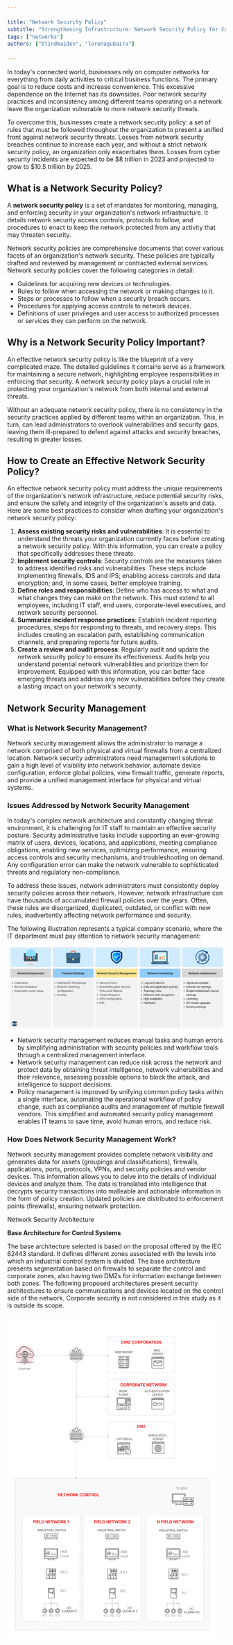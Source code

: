 ```yaml
---

title: "Network Security Policy"
subtitle: "Strengthening Infrastructure: Network Security Policy for Comprehensive Protection in an Interconnected World"
tags: ["networks"]
authors: ["blindma1den", "lorenagubaira"]

---
```


In today's connected world, businesses rely on computer networks for everything from daily activities to critical business functions. The primary goal is to reduce costs and increase convenience. This excessive dependence on the Internet has its downsides. Poor network security practices and inconsistency among different teams operating on a network leave the organization vulnerable to more network security threats.

To overcome this, businesses create a network security policy: a set of rules that must be followed throughout the organization to present a unified front against network security threats. Losses from network security breaches continue to increase each year, and without a strict network security policy, an organization only exacerbates them. Losses from cyber security incidents are expected to be $8 trillion in 2023 and projected to grow to $10.5 trillion by 2025.

## What is a Network Security Policy?

A **network security policy** is a set of mandates for monitoring, managing, and enforcing security in your organization's network infrastructure. It details network security access controls, protocols to follow, and procedures to enact to keep the network protected from any activity that may threaten security.

Network security policies are comprehensive documents that cover various facets of an organization's network security. These policies are typically drafted and reviewed by management or contracted external services. Network security policies cover the following categories in detail:

- Guidelines for acquiring new devices or technologies.
- Rules to follow when accessing the network or making changes to it.
- Steps or processes to follow when a security breach occurs.
- Procedures for applying access controls to network devices.
- Definitions of user privileges and user access to authorized processes or services they can perform on the network.

## Why is a Network Security Policy Important?

An effective network security policy is like the blueprint of a very complicated maze. The detailed guidelines it contains serve as a framework for maintaining a secure network, highlighting employee responsibilities in enforcing that security. A network security policy plays a crucial role in protecting your organization's network from both internal and external threats.

Without an adequate network security policy, there is no consistency in the security practices applied by different teams within an organization. This, in turn, can lead administrators to overlook vulnerabilities and security gaps, leaving them ill-prepared to defend against attacks and security breaches, resulting in greater losses.

## How to Create an Effective Network Security Policy?

An effective network security policy must address the unique requirements of the organization's network infrastructure, reduce potential security risks, and ensure the safety and integrity of the organization's assets and data. Here are some best practices to consider when drafting your organization's network security policy:

1. **Assess existing security risks and vulnerabilities**: It is essential to understand the threats your organization currently faces before creating a network security policy. With this information, you can create a policy that specifically addresses these threats.
2. **Implement security controls**: Security controls are the measures taken to address identified risks and vulnerabilities. These steps include implementing firewalls, IDS and IPS; enabling access controls and data encryption; and, in some cases, better employee training.
3. **Define roles and responsibilities**: Define who has access to what and what changes they can make on the network. This must extend to all employees, including IT staff, end users, corporate-level executives, and network security personnel.
4. **Summarize incident response practices**: Establish incident reporting procedures, steps for responding to threats, and recovery steps. This includes creating an escalation path, establishing communication channels, and preparing reports for future audits.
5. **Create a review and audit process**: Regularly audit and update the network security policy to ensure its effectiveness. Audits help you understand potential network vulnerabilities and prioritize them for improvement. Equipped with this information, you can better face emerging threats and address any new vulnerabilities before they create a lasting impact on your network's security.

## Network Security Management

### What is Network Security Management?

Network security management allows the administrator to manage a network comprised of both physical and virtual firewalls from a centralized location. Network security administrators need management solutions to gain a high level of visibility into network behavior, automate device configuration, enforce global policies, view firewall traffic, generate reports, and provide a unified management interface for physical and virtual systems.

### Issues Addressed by Network Security Management

In today's complex network architecture and constantly changing threat environment, it is challenging for IT staff to maintain an effective security posture. Security administrative tasks include supporting an ever-growing matrix of users, devices, locations, and applications, meeting compliance obligations, enabling new services, optimizing performance, ensuring access controls and security mechanisms, and troubleshooting on demand. Any configuration error can make the network vulnerable to sophisticated threats and regulatory non-compliance.

To address these issues, network administrators must consistently deploy security policies across their network. However, network infrastructure can have thousands of accumulated firewall policies over the years. Often, these rules are disorganized, duplicated, outdated, or conflict with new rules, inadvertently affecting network performance and security.

The following illustration represents a typical company scenario, where the IT department must pay attention to network security management:

![IT Department - Network Management](https://raw.githubusercontent.com/4GeeksAcademy/cybersecurity-syllabus/main/assets/04-seguridad-redes/network-security/seguridad-en-redes-image-1.jpg)

- Network security management reduces manual tasks and human errors by simplifying administration with security policies and workflow tools through a centralized management interface.
- Network security management can reduce risk across the network and protect data by obtaining threat intelligence, network vulnerabilities and their relevance, assessing possible options to block the attack, and intelligence to support decisions.
- Policy management is improved by unifying common policy tasks within a single interface, automating the operational workflow of policy change, such as compliance audits and management of multiple firewall vendors. This simplified and automated security policy management enables IT teams to save time, avoid human errors, and reduce risk.

### How Does Network Security Management Work?

Network security management provides complete network visibility and generates data for assets (groupings and classifications), firewalls, applications, ports, protocols, VPNs, and security policies and vendor devices. This information allows you to delve into the details of individual devices and analyze them. The data is translated into intelligence that decrypts security transactions into malleable and actionable information in the form of policy creation. Updated policies are distributed to enforcement points (firewalls), ensuring network protection.

Network Security Architecture

**Base Architecture for Control Systems**

The base architecture selected is based on the proposal offered by the IEC 62443 standard. It defines different zones associated with the levels into which an industrial control system is divided. The base architecture presents segmentation based on firewalls to separate the control and corporate zones, also having two DMZs for information exchange between both zones. The following proposed architectures present security architectures to ensure communications and devices located on the control side of the network. Corporate security is not considered in this study as it is outside its scope.

![IT Department - Network Management](https://raw.githubusercontent.com/4GeeksAcademy/cybersecurity-syllabus/main/assets/04-seguridad-redes/network-security/seguridad-en-redes-image-2.us.png)